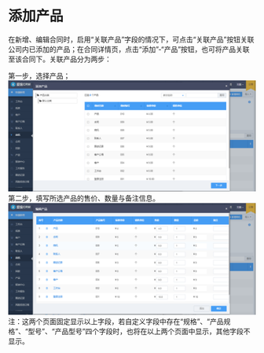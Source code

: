 # 添加产品

在新增、编辑合同时，启用“关联产品”字段的情况下，可点击“关联产品”按钮关联公司内已添加的产品；在合同详情页，点击“添加”-“产品”按钮，也可将产品关联至该合同下。关联产品分为两步：

第一步，选择产品；![](/assets/合同添加产品1)第二步，填写所选产品的售价、数量与备注信息。![](/assets/合同关联产品2)注：这两个页面固定显示以上字段，若自定义字段中存在“规格”、“产品规格”、“型号”、“产品型号”四个字段时，也将在以上两个页面中显示，其他字段不显示。

